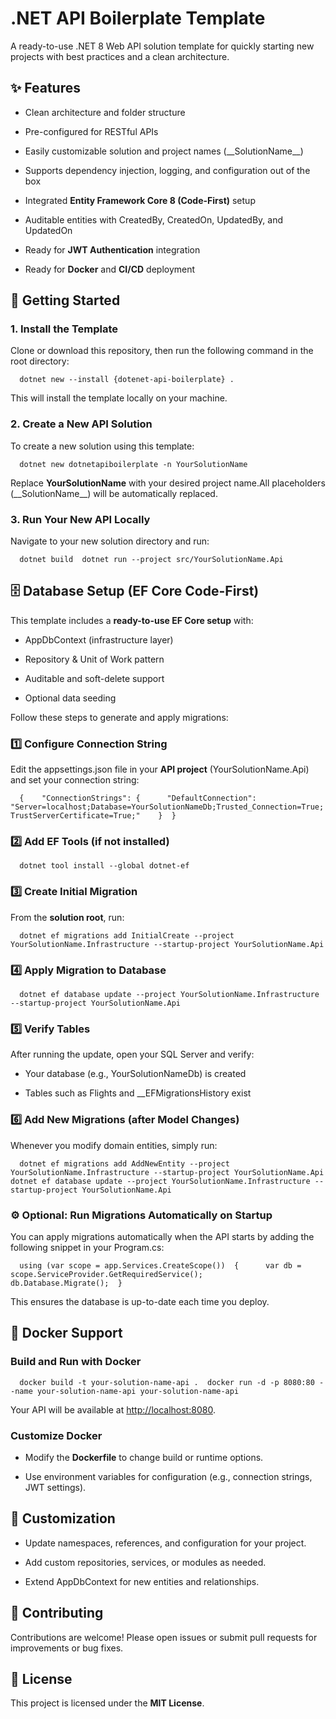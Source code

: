 .NET API Boilerplate Template
=============================

A ready-to-use .NET 8 Web API solution template for quickly starting new projects with best practices and a clean architecture.

✨ Features
----------

*   Clean architecture and folder structure
    
*   Pre-configured for RESTful APIs
    
*   Easily customizable solution and project names (\_\_SolutionName\_\_)
    
*   Supports dependency injection, logging, and configuration out of the box
    
*   Integrated **Entity Framework Core 8 (Code-First)** setup
    
*   Auditable entities with CreatedBy, CreatedOn, UpdatedBy, and UpdatedOn
    
*   Ready for **JWT Authentication** integration
    
*   Ready for **Docker** and **CI/CD** deployment
    

🚀 Getting Started
------------------

### 1\. Install the Template

Clone or download this repository, then run the following command in the root directory:

`   dotnet new --install {dotenet-api-boilerplate} .   `

This will install the template locally on your machine.

### 2\. Create a New API Solution

To create a new solution using this template:

`   dotnet new dotnetapiboilerplate -n YourSolutionName   `

Replace **YourSolutionName** with your desired project name.All placeholders (\_\_SolutionName\_\_) will be automatically replaced.

### 3\. Run Your New API Locally

Navigate to your new solution directory and run:

`   dotnet build  dotnet run --project src/YourSolutionName.Api   `

🗄️ Database Setup (EF Core Code-First)
---------------------------------------

This template includes a **ready-to-use EF Core setup** with:

*   AppDbContext (infrastructure layer)
    
*   Repository & Unit of Work pattern
    
*   Auditable and soft-delete support
    
*   Optional data seeding
    

Follow these steps to generate and apply migrations:

### 1️⃣ Configure Connection String

Edit the appsettings.json file in your **API project** (YourSolutionName.Api) and set your connection string:

`   {    "ConnectionStrings": {      "DefaultConnection": "Server=localhost;Database=YourSolutionNameDb;Trusted_Connection=True;TrustServerCertificate=True;"    }  }   `

### 2️⃣ Add EF Tools (if not installed)

`   dotnet tool install --global dotnet-ef   `

### 3️⃣ Create Initial Migration

From the **solution root**, run:

`   dotnet ef migrations add InitialCreate --project YourSolutionName.Infrastructure --startup-project YourSolutionName.Api   `

### 4️⃣ Apply Migration to Database

`   dotnet ef database update --project YourSolutionName.Infrastructure --startup-project YourSolutionName.Api   `

### 5️⃣ Verify Tables

After running the update, open your SQL Server and verify:

*   Your database (e.g., YourSolutionNameDb) is created
    
*   Tables such as Flights and \_\_EFMigrationsHistory exist
    

### 6️⃣ Add New Migrations (after Model Changes)

Whenever you modify domain entities, simply run:

`   dotnet ef migrations add AddNewEntity --project YourSolutionName.Infrastructure --startup-project YourSolutionName.Api  dotnet ef database update --project YourSolutionName.Infrastructure --startup-project YourSolutionName.Api   `

### ⚙️ Optional: Run Migrations Automatically on Startup

You can apply migrations automatically when the API starts by adding the following snippet in your Program.cs:

`   using (var scope = app.Services.CreateScope())  {      var db = scope.ServiceProvider.GetRequiredService();      db.Database.Migrate();  }   `

This ensures the database is up-to-date each time you deploy.

🐳 Docker Support
-----------------

### Build and Run with Docker

`   docker build -t your-solution-name-api .  docker run -d -p 8080:80 --name your-solution-name-api your-solution-name-api   `

Your API will be available at [http://localhost:8080](http://localhost:8080).

### Customize Docker

*   Modify the **Dockerfile** to change build or runtime options.
    
*   Use environment variables for configuration (e.g., connection strings, JWT settings).
    

🔧 Customization
----------------

*   Update namespaces, references, and configuration for your project.
    
*   Add custom repositories, services, or modules as needed.
    
*   Extend AppDbContext for new entities and relationships.
    

🤝 Contributing
---------------

Contributions are welcome! Please open issues or submit pull requests for improvements or bug fixes.

📜 License
----------

This project is licensed under the **MIT License**.
